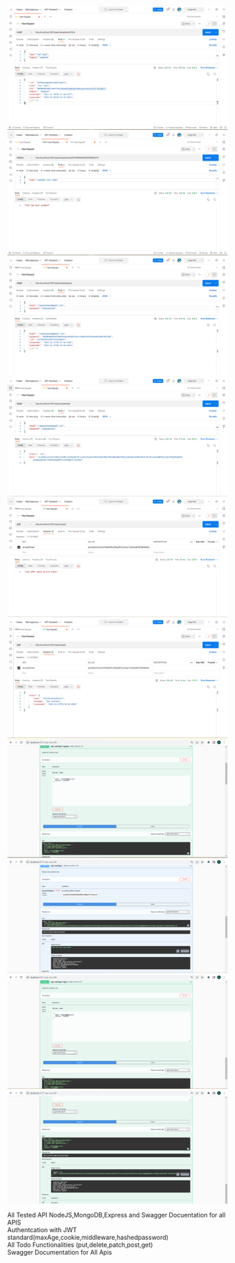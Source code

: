 ![](Capture.PNG)
![](Capture1.PNG)
![](Capture2.PNG)
![](Capture3.PNG)
![](Capture4.PNG)
![](Capture5.PNG)
![](Capture6.PNG)
![](Capture7.PNG)
![](Capture8.PNG)
![](Capture9.PNG)


All Tested API NodeJS,MongoDB,Express and Swagger Docuentation for all APIS <br/>
Authentcation with JWT standard(maxAge,cookie,middleware,hashedpassword) <br/>
All Todo Functionalities (put,delete,patch,post,get)<br/>
Swagger Documentation for All Apis<br/>